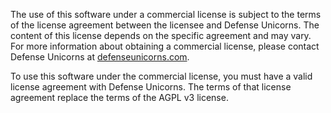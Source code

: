 The use of this software under a commercial license is subject to the terms
of the license agreement between the licensee and Defense Unicorns. The
content of this license depends on the specific agreement and may vary. For
more information about obtaining a commercial license, please contact
Defense Unicorns at [defenseunicorns.com](https://defenseunicorns.com).

To use this software under the commercial license, you must have a valid
license agreement with Defense Unicorns. The terms of that license agreement
replace the terms of the AGPL v3 license.
